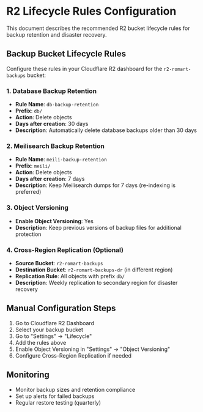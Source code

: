 # R2 Lifecycle Rules Configuration

This document describes the recommended R2 bucket lifecycle rules for backup retention and disaster recovery.

## Backup Bucket Lifecycle Rules

Configure these rules in your Cloudflare R2 dashboard for the `r2-romart-backups` bucket:

### 1. Database Backup Retention
- **Rule Name**: `db-backup-retention`
- **Prefix**: `db/`
- **Action**: Delete objects
- **Days after creation**: 30 days
- **Description**: Automatically delete database backups older than 30 days

### 2. Meilisearch Backup Retention
- **Rule Name**: `meili-backup-retention`
- **Prefix**: `meili/`
- **Action**: Delete objects
- **Days after creation**: 7 days
- **Description**: Keep Meilisearch dumps for 7 days (re-indexing is preferred)

### 3. Object Versioning
- **Enable Object Versioning**: Yes
- **Description**: Keep previous versions of backup files for additional protection

### 4. Cross-Region Replication (Optional)
- **Source Bucket**: `r2-romart-backups`
- **Destination Bucket**: `r2-romart-backups-dr` (in different region)
- **Replication Rule**: All objects with prefix `db/`
- **Description**: Weekly replication to secondary region for disaster recovery

## Manual Configuration Steps

1. Go to Cloudflare R2 Dashboard
2. Select your backup bucket
3. Go to "Settings" → "Lifecycle"
4. Add the rules above
5. Enable Object Versioning in "Settings" → "Object Versioning"
6. Configure Cross-Region Replication if needed

## Monitoring

- Monitor backup sizes and retention compliance
- Set up alerts for failed backups
- Regular restore testing (quarterly)
